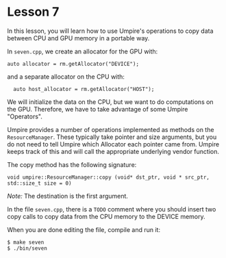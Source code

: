 # Lesson 7

In this lesson, you will learn how to use Umpire's operations to copy data
between CPU and GPU memory in a portable way.

In `seven.cpp`, we create an allocator for the GPU with:
```  
auto allocator = rm.getAllocator("DEVICE");
```

and a separate allocator on the CPU with:

```
  auto host_allocator = rm.getAllocator("HOST");
```

We will initialize the data on the CPU, but we want to do computations on
the GPU. Therefore, we have to take advantage of some Umpire "Operators".

Umpire provides a number of operations implemented as methods on the
`ResourceManager`. These typically take pointer and size arguments, but you do
not need to tell Umpire which Allocator each pointer came from. Umpire keeps
track of this and will call the appropriate underlying vendor function.

The copy method has the following signature:

```
void umpire::ResourceManager::copy (void* dst_ptr, void * src_ptr, std::size_t size = 0)	
```

*Note:* The destination is the first argument.

In the file `seven.cpp`, there is a `TODO` comment where you should insert two copy
calls to copy data from the CPU memory to the DEVICE memory.

When you are done editing the file, compile and run it:

```
$ make seven
$ ./bin/seven
```
